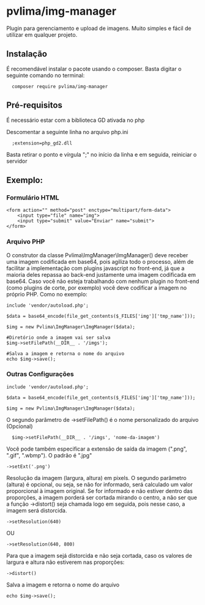 # pvlima/img-manager

Plugin para gerenciamento e upload de imagens. Muito simples e fácil de utilizar em qualquer projeto.

## Instalação

   É recomendável instalar o pacote usando o composer. Basta digitar o seguinte comando no terminal:
      
      composer require pvlima/img-manager

## Pré-requisitos
   É necessário estar com a biblioteca GD ativada no php
   
   Descomentar a seguinte linha no arquivo php.ini
   
      ;extension=php_gd2.dll
   Basta retirar o ponto e vírgula ";" no início da linha e em seguida, reiniciar o servidor

## Exemplo:

   ### Formulário HTML

    <form action="" method="post" enctype="multipart/form-data">
        <input type="file" name="img">
        <input type="submit" value="Enviar" name="submit">
    </form>
    
   ### Arquivo PHP
   
   O construtor da classe Pvlima\ImgManager\ImgManager() deve receber uma imagem codificada em base64, pois agiliza todo o processo, além de facilitar a implementação com plugins javascript no front-end, já que a maioria deles repassa ao back-end justamente uma imagem codificada em base64.
   Caso você não esteja trabalhando com nenhum plugin no front-end (como plugins de corte, por exemplo) você deve codificar a imagem no próprio PHP. Como no exemplo:

    include 'vendor/autoload.php';

    $data = base64_encode(file_get_contents($_FILES['img']['tmp_name']));

    $img = new Pvlima\ImgManager\ImgManager($data);
    
    #Diretório onde a imagem vai ser salva
    $img->setFilePath(__DIR__ . '/imgs');
    
    #Salva a imagem e retorna o nome do arquivo
    echo $img->save();
    
   ### Outras Configurações
   
    include 'vendor/autoload.php';

    $data = base64_encode(file_get_contents($_FILES['img']['tmp_name']));

    $img = new Pvlima\ImgManager\ImgManager($data);
    
   O segundo parâmetro de ->setFilePath() é o nome personalizado do arquivo (Opcional)
   
      $img->setFilePath(__DIR__ . '/imgs', 'nome-da-imagem')
   Você pode também especificar a extensão de saída da imagem (".png", ".gif", ".wbmp"). O padrão é ".jpg"
   
    ->setExt('.png')
    
   Resolução da imagem (largura, altura) em pixels. O segundo parâmetro (altura) é opcional, ou seja, se não for informado, será calculado um valor proporcional à imagem original. Se for informado e não estiver dentro das proporções, a imagem porderá ser cortada mirando o centro, a não ser que a função ->distort() seja chamada logo em seguida, pois nesse caso, a imagem será distorcida.
   
    ->setResolution(640)
    
   OU
   
    ->setResolution(640, 800)
    
   Para que a imagem sejá distorcida e não seja cortada, caso os valores de largura e altura não estiverem nas proporções:
   
    ->distort()
    
   Salva a imagem e retorna o nome do arquivo
   
    echo $img->save();
